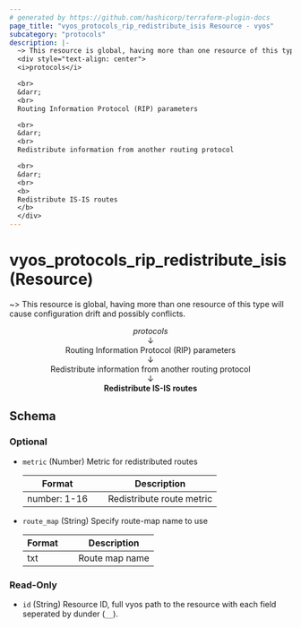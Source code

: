 ```yaml
---
# generated by https://github.com/hashicorp/terraform-plugin-docs
page_title: "vyos_protocols_rip_redistribute_isis Resource - vyos"
subcategory: "protocols"
description: |-
  ~> This resource is global, having more than one resource of this type will cause configuration drift and possibly conflicts.
  <div style="text-align: center">
  <i>protocols</i>

  <br>
  &darr;
  <br>
  Routing Information Protocol (RIP) parameters

  <br>
  &darr;
  <br>
  Redistribute information from another routing protocol

  <br>
  &darr;
  <br>
  <b>
  Redistribute IS-IS routes
  </b>
  </div>
---
```


# vyos_protocols_rip_redistribute_isis (Resource)

~> This resource is global, having more than one resource of this type will cause configuration drift and possibly conflicts.

<div style="text-align: center">
<i>protocols</i>

<br>
&darr;
<br>
Routing Information Protocol (RIP) parameters

<br>
&darr;
<br>
Redistribute information from another routing protocol

<br>
&darr;
<br>
<b>
Redistribute IS-IS routes
</b>
</div>



<!-- schema generated by tfplugindocs -->
## Schema

### Optional

- `metric` (Number) Metric for redistributed routes

    |  Format &emsp; | Description  |
    |----------|---------------|
    |  number: 1-16  &emsp; |  Redistribute route metric  |
- `route_map` (String) Specify route-map name to use

    |  Format &emsp; | Description  |
    |----------|---------------|
    |  txt  &emsp; |  Route map name  |

### Read-Only

- `id` (String) Resource ID, full vyos path to the resource with each field seperated by dunder (`__`).
